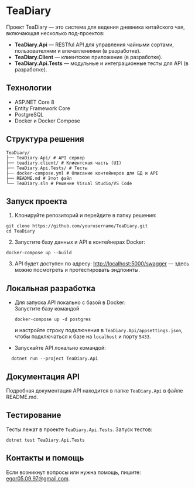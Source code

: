 # TeaDiary

Проект TeaDiary — это система для ведения дневника китайского чая, включающая несколько под-проектов:

- **TeaDiary.Api** — RESTful API для управления чайными сортами, пользователями и впечатлениями (в разработке).
- **TeaDiary.Client** — клиентское приложение (в разработке).
- **TeaDiary.Api.Tests** — модульные и интеграционные тесты для API (в разработке).

## Технологии

- ASP.NET Core 8
- Entity Framework Core
- PostgreSQL
- Docker и Docker Compose

## Структура решения

```
TeaDiary/
├── TeaDiary.Api/ # API сервер
├── teadiary.client/ # Клиентская часть (UI)
├── TeaDiary.Api.Tests/ # Тесты
├── docker-compose.yml # Описание контейнеров для БД и API
├── README.md # Этот файл
└── TeaDiary.sln # Решение Visual Studio/VS Code
```

## Запуск проекта

1. Клонируйте репозиторий и перейдите в папку решения:

```bush
git clone https://github.com/yourusername/TeaDiary.git
cd TeaDiary
```

2. Запустите базу данных и API в контейнерах Docker:

```bush
docker-compose up --build
```

3. API будет доступен по адресу: [http://localhost:5000/swagger](http://localhost:5000/swagger) — здесь можно посмотреть и протестировать эндпоинты.

## Локальная разработка

- Для запуска API локально с базой в Docker:  
  Запустите базу командой
  ```bush  
  docker-compose up -d postgres
  ```  
  и настройте строку подключения в `TeaDiary.Api/appsettings.json`, чтобы подключаться к базе на `localhost` и порту `5433`.

- Запускайте API локально командой:  
```bush
  dotnet run --project TeaDiary.Api
```

## Документация API

Подробная документация API находится в папке `TeaDiary.Api` в файле README.md.

## Тестирование

Тесты лежат в проекте `TeaDiary.Api.Tests`. Запуск тестов:

```bush
dotnet test TeaDiary.Api.Tests
```

## Контакты и помощь

Если возникнут вопросы или нужна помощь, пишите: egor05.09.97@gmail.com.
